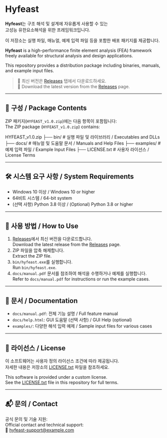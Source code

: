 # Hyfeast

**Hyfeast**는 구조 해석 및 설계에 자유롭게 사용할 수 있는  
고성능 유한요소해석을 위한 프레임워크입니다.

이 저장소는 실행 파일, 매뉴얼, 예제 입력 파일 등을 포함한 배포 패키지를 제공합니다.

**Hyfeast** is a high-performance finite element analysis (FEA) framework  
freely available for structural analysis and design applications.

This repository provides a distribution package including binaries, manuals, and example input files.

> 🔗 최신 버전은 [Releases](https://github.com/jrcho/Hyfeast/releases) 탭에서 다운로드하세요.  
> 🔗 Download the latest version from the [Releases](https://github.com/jrcho/Hyfeast/releases) page.

---

## 📁 구성 / Package Contents

ZIP 패키지(`HYFEAST_v1.0.zip`)에는 다음 항목이 포함됩니다:  
The ZIP package (`HYFEAST_v1.0.zip`) contains:

HYFEAST_v1.0.zip
├── bin/ # 실행 파일 및 라이브러리 / Executables and DLLs
├── docs/ # 매뉴얼 및 도움말 문서 / Manuals and Help Files
├── examples/ # 예제 입력 파일 / Example Input Files
├── LICENSE.txt # 사용자 라이선스 / License Terms


---

## 🛠️ 시스템 요구 사항 / System Requirements

- Windows 10 이상 / Windows 10 or higher
- 64비트 시스템 / 64-bit system
- (선택 사항) Python 3.8 이상 / (Optional) Python 3.8 or higher

---

## 🚀 사용 방법 / How to Use

1. [Releases](https://github.com/your-username/Hyfeast/releases)에서 최신 버전을 다운로드합니다.  
   Download the latest release from the [Releases](https://github.com/your-username/Hyfeast/releases) page.
2. ZIP 파일을 압축 해제합니다.  
   Extract the ZIP file.
3. `bin/hyfeast.exe`를 실행합니다.  
   Run `bin/hyfeast.exe`.
4. `docs/manual.pdf` 문서를 참조하여 해석을 수행하거나 예제를 실행합니다.  
   Refer to `docs/manual.pdf` for instructions or run the example cases.

---

## 📖 문서 / Documentation

- `docs/manual.pdf`: 전체 기능 설명 / Full feature manual
- `docs/help.html`: GUI 도움말 (선택 사항) / GUI Help (optional)
- `examples/`: 다양한 해석 입력 예제 / Sample input files for various cases

---

## 📜 라이선스 / License

이 소프트웨어는 사용자 정의 라이선스 조건에 따라 제공됩니다.  
자세한 내용은 저장소의 [LICENSE.txt](LICENSE.txt) 파일을 참조하세요.  

This software is provided under a custom license.  
See the [LICENSE.txt](LICENSE.txt) file in this repository for full terms.

---

## 📬 문의 / Contact

공식 문의 및 기술 지원:  
Official contact and technical support:  
📧 hyfeast-support@example.com
